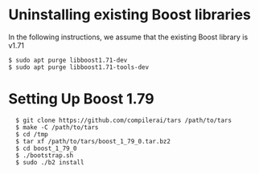 # Uninstalling existing Boost libraries 

In the following instructions, we assume that the existing Boost library is v1.71
```
$ sudo apt purge libboost1.71-dev
$ sudo apt purge libboost1.71-tools-dev

```

# Setting Up Boost 1.79

```
  $ git clone https://github.com/compilerai/tars /path/to/tars
  $ make -C /path/to/tars
  $ cd /tmp
  $ tar xf /path/to/tars/boost_1_79_0.tar.bz2
  $ cd boost_1_79_0
  $ ./bootstrap.sh
  $ sudo ./b2 install
```
